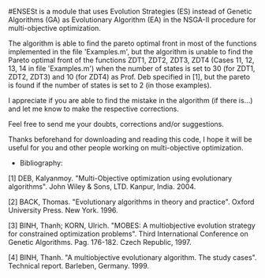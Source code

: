 #ENSESt is a module that uses Evolution Strategies (ES) instead of Genetic Algorithms (GA) as Evolutionary Algorithm (EA) in the NSGA-II procedure for multi-objective optimization.

The algorithm is able to find the pareto optimal front in most of the functions implemented in the file 'Examples.m', but the algorithm is unable to find the Pareto optimal front of the functions ZDT1, ZDT2, ZDT3, ZDT4 (Cases 11, 12, 13, 14 in file 'Examples.m') when the number of states is set to 30 (for ZDT1, ZDT2, ZDT3) and 10 (for ZDT4) as Prof. Deb specified in [1], but the pareto is found if the number of states is set to 2 (in those examples).

I appreciate if you are able to find the mistake in the algorithm (if there is...) and let me know to make the respective corrections.

Feel free to send me your doubts, corrections and/or suggestions. 

Thanks beforehand for downloading and reading this code, I hope it will be useful for you and other people working on multi-objective optimization.

* Bibliography:

[1] DEB, Kalyanmoy. "Multi-Objective optimization using evolutionary algorithms". John Wiley & Sons, LTD. Kanpur, India. 2004.

[2] BACK, Thomas. "Evolutionary algorithms in theory and practice". Oxford University Press. New York. 1996.

[3] BINH, Thanh; KORN, Ulrich. "MOBES: A multiobjective evolution strategy for constrained optimization problems". Third International Conference on Genetic Algorithms. Pag. 176-182. Czech Republic, 1997.

[4] BINH, Thanh. "A multiobjective evolutionary algorithm. The study cases". Technical report. Barleben, Germany. 1999.



